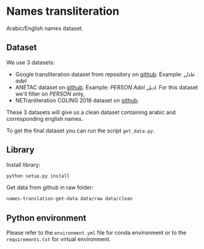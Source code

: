 # Names transliteration

Arabic/English names dataset.

## Dataset

We use 3 datasets:
*   Google transliteration dataset from repository on [github](https://github.com/google/transliteration). Example: *عادل	adel*
*   ANETAC dataset on [github](https://github.com/MohamedHadjAmeur/ANETAC). Example: *PERSON Adel اديل*. For this dataset we'll filter on *PERSON* only,
*   NETranliteration COLING 2018 dataset on [github](https://github.com/steveash/NETransliteration-COLING2018/blob/master/data/wd_arabic.normalized.aligned.tokens).

These 3 datasets will give us a clean dataset containing arabic and corresponding english names.

To get the final dataset you can run the script `get_data.py`.

## Library

Install library:
```bash
python setup.py install
```

Get data from github in raw folder:
```bash
names-translation-get-data data/raw data/clean
```

## Python environment

Please refer to the `environment.yml` file for conda environment or to the
`requirements.txt` for virtual environment.
